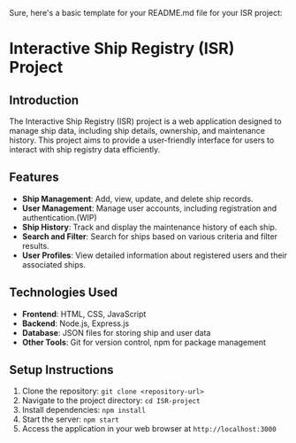 Sure, here's a basic template for your README.md file for your ISR project:

# Interactive Ship Registry (ISR) Project

## Introduction
The Interactive Ship Registry (ISR) project is a web application designed to manage ship data, including ship details, ownership, and maintenance history. This project aims to provide a user-friendly interface for users to interact with ship registry data efficiently.

## Features
- **Ship Management**: Add, view, update, and delete ship records.
- **User Management**: Manage user accounts, including registration and authentication.(WIP)
- **Ship History**: Track and display the maintenance history of each ship.
- **Search and Filter**: Search for ships based on various criteria and filter results.
- **User Profiles**: View detailed information about registered users and their associated ships.

## Technologies Used
- **Frontend**: HTML, CSS, JavaScript
- **Backend**: Node.js, Express.js
- **Database**: JSON files for storing ship and user data
- **Other Tools**: Git for version control, npm for package management

## Setup Instructions
1. Clone the repository: `git clone <repository-url>`
2. Navigate to the project directory: `cd ISR-project`
3. Install dependencies: `npm install`
4. Start the server: `npm start`
5. Access the application in your web browser at `http://localhost:3000`


